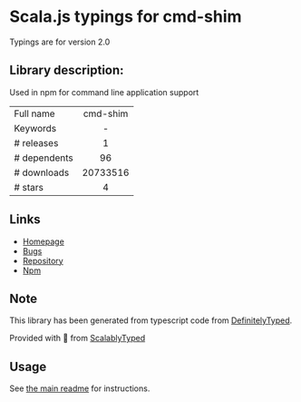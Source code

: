 
# Scala.js typings for cmd-shim

Typings are for version 2.0

## Library description:
Used in npm for command line application support

|                    |                 |
| ------------------ | :-------------: |
| Full name          | cmd-shim |
| Keywords           | - |
| # releases         | 1 |
| # dependents       | 96 |
| # downloads        | 20733516 |
| # stars            | 4 |

## Links
- [Homepage](https://github.com/ForbesLindesay/cmd-shim)
- [Bugs](https://github.com/ForbesLindesay/cmd-shim/issues)
- [Repository](https://github.com/ForbesLindesay/cmd-shim)
- [Npm](https://www.npmjs.com/package/cmd-shim)
    


## Note
This library has been generated from typescript code from [DefinitelyTyped](https://definitelytyped.org).

Provided with :purple_heart: from [ScalablyTyped](https://github.com/oyvindberg/ScalablyTyped)

## Usage
See [the main readme](../../readme.md) for instructions.


